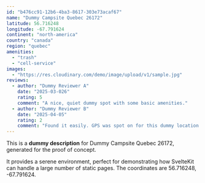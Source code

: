 ```yaml
---
id: "b476cc91-12b6-4ba3-8617-303e73acaf67"
name: "Dummy Campsite Quebec 26172"
latitude: 56.716248
longitude: -67.791624
continent: "north-america"
country: "canada"
region: "quebec"
amenities:
  - "trash"
  - "cell-service"
images:
  - "https://res.cloudinary.com/demo/image/upload/v1/sample.jpg"
reviews:
  - author: "Dummy Reviewer A"
    date: "2025-03-026"
    rating: 5
    comment: "A nice, quiet dummy spot with some basic amenities."
  - author: "Dummy Reviewer B"
    date: "2025-04-05"
    rating: 2
    comment: "Found it easily. GPS was spot on for this dummy location."
---
```


This is a **dummy description** for Dummy Campsite Quebec 26172, generated for the proof of concept.

It provides a serene environment, perfect for demonstrating how SvelteKit can handle a large number of static pages. The coordinates are 56.716248, -67.791624.
